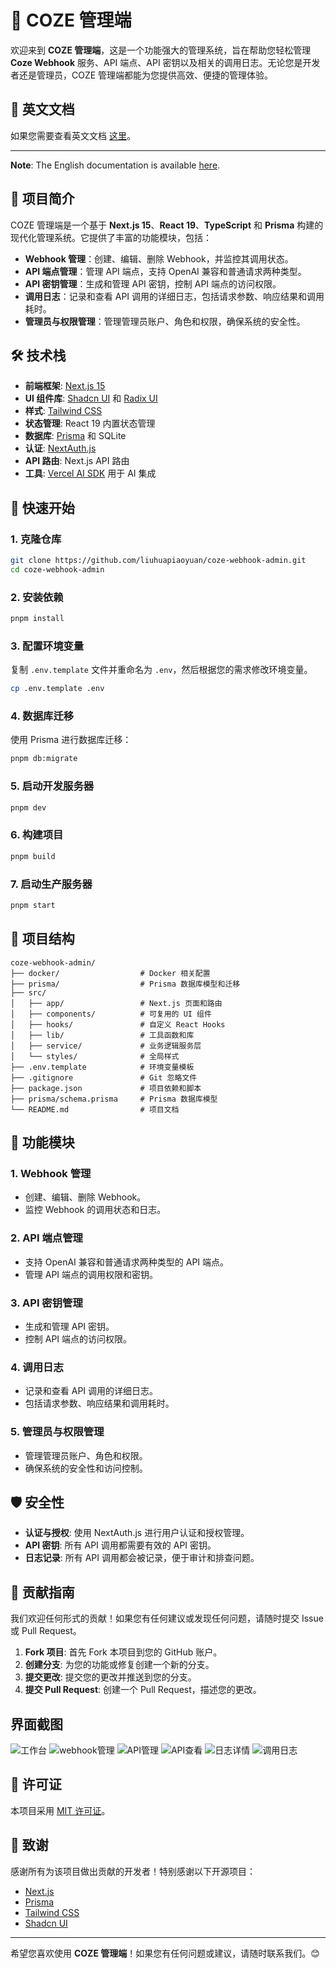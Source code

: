 # 🚀 COZE 管理端

欢迎来到 **COZE 管理端**，这是一个功能强大的管理系统，旨在帮助您轻松管理 **Coze Webhook** 服务、API 端点、API 密钥以及相关的调用日志。无论您是开发者还是管理员，COZE 管理端都能为您提供高效、便捷的管理体验。

## 📖 英文文档

如果您需要查看英文文档 [这里](./README_EN.md)。

---

**Note**: The English documentation is available [here](./README_EN.md).

## 🌟 项目简介

COZE 管理端是一个基于 **Next.js 15**、**React 19**、**TypeScript** 和 **Prisma** 构建的现代化管理系统。它提供了丰富的功能模块，包括：

- **Webhook 管理**：创建、编辑、删除 Webhook，并监控其调用状态。
- **API 端点管理**：管理 API 端点，支持 OpenAI 兼容和普通请求两种类型。
- **API 密钥管理**：生成和管理 API 密钥，控制 API 端点的访问权限。
- **调用日志**：记录和查看 API 调用的详细日志，包括请求参数、响应结果和调用耗时。
- **管理员与权限管理**：管理管理员账户、角色和权限，确保系统的安全性。

## 🛠️ 技术栈

- **前端框架**: [Next.js 15](https://nextjs.org/)
- **UI 组件库**: [Shadcn UI](https://ui.shadcn.com/) 和 [Radix UI](https://www.radix-ui.com/)
- **样式**: [Tailwind CSS](https://tailwindcss.com/)
- **状态管理**: React 19 内置状态管理
- **数据库**: [Prisma](https://www.prisma.io/) 和 SQLite
- **认证**: [NextAuth.js](https://next-auth.js.org/)
- **API 路由**: Next.js API 路由
- **工具**: [Vercel AI SDK](https://vercel.com/docs/ai-sdk) 用于 AI 集成

## 🚀 快速开始

### 1. 克隆仓库

```bash
git clone https://github.com/liuhuapiaoyuan/coze-webhook-admin.git
cd coze-webhook-admin
```

### 2. 安装依赖

```bash
pnpm install
```

### 3. 配置环境变量

复制 `.env.template` 文件并重命名为 `.env`，然后根据您的需求修改环境变量。

```bash
cp .env.template .env
```

### 4. 数据库迁移

使用 Prisma 进行数据库迁移：

```bash
pnpm db:migrate
```

### 5. 启动开发服务器

```bash
pnpm dev
```

### 6. 构建项目

```bash
pnpm build
```

### 7. 启动生产服务器

```bash
pnpm start
```

## 📂 项目结构

```plaintext
coze-webhook-admin/
├── docker/                  # Docker 相关配置
├── prisma/                  # Prisma 数据库模型和迁移
├── src/
│   ├── app/                 # Next.js 页面和路由
│   ├── components/          # 可复用的 UI 组件
│   ├── hooks/               # 自定义 React Hooks
│   ├── lib/                 # 工具函数和库
│   ├── service/             # 业务逻辑服务层
│   └── styles/              # 全局样式
├── .env.template            # 环境变量模板
├── .gitignore               # Git 忽略文件
├── package.json             # 项目依赖和脚本
├── prisma/schema.prisma     # Prisma 数据库模型
└── README.md                # 项目文档
```

## 📝 功能模块

### 1. **Webhook 管理**

- 创建、编辑、删除 Webhook。
- 监控 Webhook 的调用状态和日志。

### 2. **API 端点管理**

- 支持 OpenAI 兼容和普通请求两种类型的 API 端点。
- 管理 API 端点的调用权限和密钥。

### 3. **API 密钥管理**

- 生成和管理 API 密钥。
- 控制 API 端点的访问权限。

### 4. **调用日志**

- 记录和查看 API 调用的详细日志。
- 包括请求参数、响应结果和调用耗时。

### 5. **管理员与权限管理**

- 管理管理员账户、角色和权限。
- 确保系统的安全性和访问控制。

## 🛡️ 安全性

- **认证与授权**: 使用 NextAuth.js 进行用户认证和授权管理。
- **API 密钥**: 所有 API 调用都需要有效的 API 密钥。
- **日志记录**: 所有 API 调用都会被记录，便于审计和排查问题。

## 🤝 贡献指南

我们欢迎任何形式的贡献！如果您有任何建议或发现任何问题，请随时提交 Issue 或 Pull Request。

1. **Fork 项目**: 首先 Fork 本项目到您的 GitHub 账户。
2. **创建分支**: 为您的功能或修复创建一个新的分支。
3. **提交更改**: 提交您的更改并推送到您的分支。
4. **提交 Pull Request**: 创建一个 Pull Request，描述您的更改。

## 界面截图

![工作台](docs/images/p1.png)
![webhook管理](docs/images/p2.png)
![API管理](docs/images/p3.png)
![API查看](docs/images/p4.png)
![日志详情](docs/images/p5.png)
![调用日志](docs/images/p6.png)

## 📄 许可证

本项目采用 [MIT 许可证](LICENSE)。

## 🙏 致谢

感谢所有为该项目做出贡献的开发者！特别感谢以下开源项目：

- [Next.js](https://nextjs.org/)
- [Prisma](https://www.prisma.io/)
- [Tailwind CSS](https://tailwindcss.com/)
- [Shadcn UI](https://ui.shadcn.com/)

---

希望您喜欢使用 **COZE 管理端**！如果您有任何问题或建议，请随时联系我们。😊
